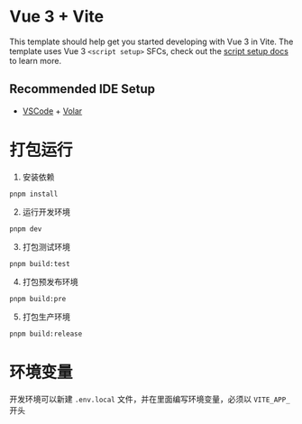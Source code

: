 # Vue 3 + Vite

This template should help get you started developing with Vue 3 in Vite. The template uses Vue 3 `<script setup>` SFCs, check out the [script setup docs](https://v3.vuejs.org/api/sfc-script-setup.html#sfc-script-setup) to learn more.

## Recommended IDE Setup

- [VSCode](https://code.visualstudio.com/) + [Volar](https://marketplace.visualstudio.com/items?itemName=johnsoncodehk.volar)


# 打包运行
1. 安装依赖
```
pnpm install
```
2. 运行开发环境
```
pnpm dev
```

3. 打包测试环境
```
pnpm build:test
```

4. 打包预发布环境
```
pnpm build:pre
```

5. 打包生产环境
```
pnpm build:release
```

# 环境变量
开发环境可以新建 `.env.local` 文件，并在里面编写环境变量，必须以 `VITE_APP_` 开头
